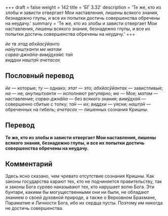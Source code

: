 +++
draft = false
weight = 142
title = 'БГ 3.32'
description = 'Те же, кто из злобы и зависти отвергает Мои наставления, лишены всякого знания, безнадежно глупы, и все их попытки достичь совершенства обречены на неудачу.'
summary = 'Те же, кто из злобы и зависти отвергает Мои наставления, лишены всякого знания, безнадежно глупы, и все их попытки достичь совершенства обречены на неудачу.'
+++

_йе тв этад абхйасӯйанто  
на̄нутишт̣ханти ме матам  
сарва-джн̃а̄на-вимӯд̣ха̄м̇с та̄н  
виддхи нашт̣а̄н ачетасах̣_

## Пословный перевод

_йе_ — которые; _ту_ — однако; _этат_ — это; _абхйасӯйантах̣_ — завистливые; _на_ — не; _анутишт̣ханти_ — исполняют регулярно; _ме_ — Мое; _матам_ — наставление; _сарва_\-_джн̃а̄на_ — без всякого знания; _вимӯд̣ха̄н_ — совершенно сбитые с толку; _та̄н_ — их; _виддхи_ — уясни; _нашт̣а̄н_ — обреченных на гибель; _ачетасах̣_ — лишенных сознания Кришны.

## Перевод

**Те же, кто из злобы и зависти отвергает Мои наставления, лишены всякого знания, безнадежно глупы, и все их попытки достичь совершенства обречены на неудачу.**

## Комментарий

Здесь ясно сказано, чем чревато отсутствие сознания Кришны. Как законы государства карают тех, кто не подчиняется правительству, так и законы Бога сурово наказывают тех, кто нарушает волю Бога. Эти бунтари, какими бы могущественными они ни были, не обладают знанием о своей духовной природе, а также о Верховном Брахмане, Параматме и Личности Бога, ибо их сердца пусты. Поэтому им никогда не достичь совершенства.
